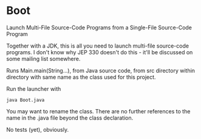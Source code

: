 # Boot
Launch Multi-File Source-Code Programs from a Single-File Source-Code Program

Together with a JDK, this is all you need to launch multi-file source-code programs. I don't know why JEP 330 doesn't do this - it'll be discussed on some mailing list somewhere.

Runs Main.main(String...), from Java source code, from src directory within directory with same name as the class used for this project.

Run the launcher with

    java Boot.java

You may want to rename the class. There are no further references to the name in the .java file beyond the class declaration.

No tests (yet), obviously.
